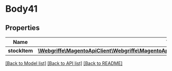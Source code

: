 # Body41

## Properties
Name | Type | Description | Notes
------------ | ------------- | ------------- | -------------
**stockItem** | [**\Webgriffe\MagentoApiClient\Webgriffe\MagentoApiClient\Model\CatalogInventoryDataStockItemInterface**](CatalogInventoryDataStockItemInterface.md) |  | 

[[Back to Model list]](../README.md#documentation-for-models) [[Back to API list]](../README.md#documentation-for-api-endpoints) [[Back to README]](../README.md)


